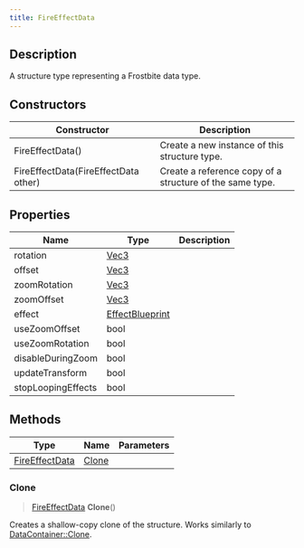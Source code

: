 ```yaml
---
title: FireEffectData
---
```

## Description

A structure type representing a Frostbite data type.

## Constructors

| Constructor                          | Description                                              |
| ------------------------------------ | -------------------------------------------------------- |
| FireEffectData()                     | Create a new instance of this structure type.            |
| FireEffectData(FireEffectData other) | Create a reference copy of a structure of the same type. |

## Properties

| Name               | Type                               | Description |
| ------------------ | ---------------------------------- | ----------- |
| rotation           | [Vec3](/vext/ref/shared/class/Vec3)  |             |
| offset             | [Vec3](/vext/ref/shared/class/Vec3)  |             |
| zoomRotation       | [Vec3](/vext/ref/shared/class/Vec3)  |             |
| zoomOffset         | [Vec3](/vext/ref/shared/class/Vec3)  |             |
| effect             | [EffectBlueprint](EffectBlueprint) |             |
| useZoomOffset      | bool                               |             |
| useZoomRotation    | bool                               |             |
| disableDuringZoom  | bool                               |             |
| updateTransform    | bool                               |             |
| stopLoopingEffects | bool                               |             |

## Methods

| Type                             | Name            | Parameters |
| -------------------------------- | --------------- | ---------- |
| [FireEffectData](FireEffectData) | [Clone](#clone) |            |

### Clone

> [FireEffectData](FireEffectData) **Clone**()

Creates a shallow-copy clone of the structure. Works similarly to [DataContainer::Clone](/vext/ref/shared/class/datacontainer#clone).
